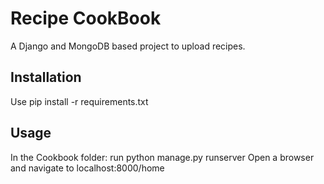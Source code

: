 # Recipe CookBook

A Django and MongoDB based project to upload recipes.

## Installation

Use pip install -r requirements.txt

## Usage

In the Cookbook folder: run python manage.py runserver
Open a browser and navigate to localhost:8000/home